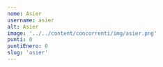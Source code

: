```yaml
---
nome: Asier
username: asier
alt: Asier
image: '../../content/concorrenti/img/asier.png'
punti: 0
puntiEnero: 0
slug: 'asier'
---
```

